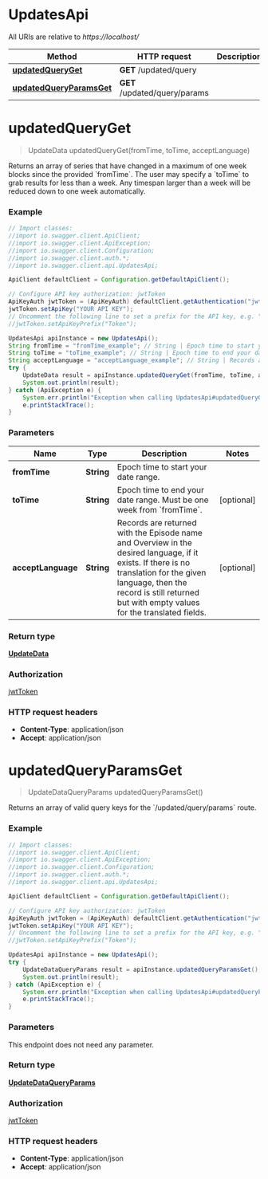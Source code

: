 # UpdatesApi

All URIs are relative to *https://localhost/*

Method | HTTP request | Description
------------- | ------------- | -------------
[**updatedQueryGet**](UpdatesApi.md#updatedQueryGet) | **GET** /updated/query | 
[**updatedQueryParamsGet**](UpdatesApi.md#updatedQueryParamsGet) | **GET** /updated/query/params | 


<a name="updatedQueryGet"></a>
# **updatedQueryGet**
> UpdateData updatedQueryGet(fromTime, toTime, acceptLanguage)



Returns an array of series that have changed in a maximum of one week blocks since the provided &#x60;fromTime&#x60;.   The user may specify a &#x60;toTime&#x60; to grab results for less than a week. Any timespan larger than a week will be reduced down to one week automatically.

### Example
```java
// Import classes:
//import io.swagger.client.ApiClient;
//import io.swagger.client.ApiException;
//import io.swagger.client.Configuration;
//import io.swagger.client.auth.*;
//import io.swagger.client.api.UpdatesApi;

ApiClient defaultClient = Configuration.getDefaultApiClient();

// Configure API key authorization: jwtToken
ApiKeyAuth jwtToken = (ApiKeyAuth) defaultClient.getAuthentication("jwtToken");
jwtToken.setApiKey("YOUR API KEY");
// Uncomment the following line to set a prefix for the API key, e.g. "Token" (defaults to null)
//jwtToken.setApiKeyPrefix("Token");

UpdatesApi apiInstance = new UpdatesApi();
String fromTime = "fromTime_example"; // String | Epoch time to start your date range.
String toTime = "toTime_example"; // String | Epoch time to end your date range. Must be one week from `fromTime`.
String acceptLanguage = "acceptLanguage_example"; // String | Records are returned with the Episode name and Overview in the desired language, if it exists. If there is no translation for the given language, then the record is still returned but with empty values for the translated fields.
try {
    UpdateData result = apiInstance.updatedQueryGet(fromTime, toTime, acceptLanguage);
    System.out.println(result);
} catch (ApiException e) {
    System.err.println("Exception when calling UpdatesApi#updatedQueryGet");
    e.printStackTrace();
}
```

### Parameters

Name | Type | Description  | Notes
------------- | ------------- | ------------- | -------------
 **fromTime** | **String**| Epoch time to start your date range. |
 **toTime** | **String**| Epoch time to end your date range. Must be one week from &#x60;fromTime&#x60;. | [optional]
 **acceptLanguage** | **String**| Records are returned with the Episode name and Overview in the desired language, if it exists. If there is no translation for the given language, then the record is still returned but with empty values for the translated fields. | [optional]

### Return type

[**UpdateData**](UpdateData.md)

### Authorization

[jwtToken](../README.md#jwtToken)

### HTTP request headers

 - **Content-Type**: application/json
 - **Accept**: application/json

<a name="updatedQueryParamsGet"></a>
# **updatedQueryParamsGet**
> UpdateDataQueryParams updatedQueryParamsGet()



Returns an array of valid query keys for the &#x60;/updated/query/params&#x60; route.

### Example
```java
// Import classes:
//import io.swagger.client.ApiClient;
//import io.swagger.client.ApiException;
//import io.swagger.client.Configuration;
//import io.swagger.client.auth.*;
//import io.swagger.client.api.UpdatesApi;

ApiClient defaultClient = Configuration.getDefaultApiClient();

// Configure API key authorization: jwtToken
ApiKeyAuth jwtToken = (ApiKeyAuth) defaultClient.getAuthentication("jwtToken");
jwtToken.setApiKey("YOUR API KEY");
// Uncomment the following line to set a prefix for the API key, e.g. "Token" (defaults to null)
//jwtToken.setApiKeyPrefix("Token");

UpdatesApi apiInstance = new UpdatesApi();
try {
    UpdateDataQueryParams result = apiInstance.updatedQueryParamsGet();
    System.out.println(result);
} catch (ApiException e) {
    System.err.println("Exception when calling UpdatesApi#updatedQueryParamsGet");
    e.printStackTrace();
}
```

### Parameters
This endpoint does not need any parameter.

### Return type

[**UpdateDataQueryParams**](UpdateDataQueryParams.md)

### Authorization

[jwtToken](../README.md#jwtToken)

### HTTP request headers

 - **Content-Type**: application/json
 - **Accept**: application/json

